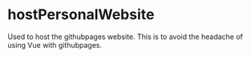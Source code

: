 # hostPersonalWebsite
Used to host the githubpages website. This is to avoid the headache of using Vue with githubpages. 

